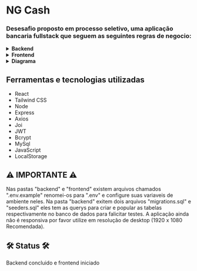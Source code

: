 <h1>NG Cash</h1>

<h3>Desesafio proposto em processo seletivo, uma aplicação bancaria fullstack que seguem as seguintes regras de negocio:</h3>

<details>
 <summary><strong>Backend</strong></summary><br />
  <li><strong>Qualquer pessoa deverá poder ser um usuario da aplicação. Para isso, basta realizar o cadastro informando username e password.</strong></li>
    <br />
  <li><strong>Deve-se garantir que cada username seja único e composto por, pelo menos, 3 caracteres.</strong></li>
    <br />
  <li><strong>Deve-se garantir que a password seja composta por pelo menos 8 caracteres, um número e uma letra maiúscula. Lembre-se que ela deverá ser hashada ao ser armazenada no banco.</strong></li>
    <br />
  <li><strong>Durante o processo de cadastro de um novo usuário, sua respectiva conta deverá ser criada automaticamente na tabela Accounts com um balance de R$ 100,00. É importante ressaltar que caso ocorra algum problema e o usuário não seja criado,  a tabela Accounts não deverá ser afetada.</strong></li>
    <br />
  <li><strong>Todo usuário deverá conseguir logar na aplicação informando username e password. Caso o login seja bem-sucedido, um token JWT (com 24h de validade) deverá ser fornecido.</strong></li>
    <br />
  <li><strong>Todo usuário logado (ou seja, que apresente um token válido) deverá ser capaz de visualizar seu próprio balance atual. Um usuário A não pode visualizar o balance de um usuário B, por exemplo.</strong></li>
    <br />
  <li><strong>Todo usuário logado (ou seja, que apresente um token válido) deverá ser capaz de realizar um cash-out informando o username do usuário que sofrerá o cash-in), caso apresente balance suficiente para isso. Atente-se ao fato de que um usuário não deverá ter a possibilidade de realizar uma transferência para si mesmo.</strong></li>
    <br />
  <li><strong>Toda nova transação bem-sucedida deverá ser registrada na tabela Transactions. Em casos de falhas transacionais, a tabela Transactions não deverá ser afetada.</strong></li>
    <br />
  <li><strong>Todo usuário logado (ou seja, que apresente um token válido) deverá ser capaz de visualizar as transações financeiras (cash-out e cash-in) que participou. Caso o usuário não tenha participado de uma determinada transação, ele nunca poderá ter acesso à ela.</strong></li>
    <br />
  <li><strong>Todo usuário logado (ou seja, que apresente um token válido) deverá ser capaz de filtrar as transações financeiras que participou por:</strong>
    <br />
    <h5><strong>Data de realização da transação e/ou</strong></h5>
    <h5><strong>Transações de cash-out</strong></h5>
    <h5><strong>Transações de cash-in</strong></h5>
</details>

<details>
 <summary><strong>Frontend</strong></summary><br />
  <li><strong>Página para realizar o cadastro na NG informando username e password.</strong></li>
    <br />
  <li><strong>Página para realizar o login informando username e password.</strong></li>
    <br />
  <li><strong>Com o usuário logado, a página principal deve apresentar:</strong></li>
    <br />
    <ul>
      <li><h5><strong>balance atual do usuário</strong></h5></li>
      <li><h5><strong></strong>Seção voltada à realização de transferências para outros usuários NG a partir do username de quem sofrerá o cash-in</h5></li>
      <li><h5><strong>Tabela com os detalhes de todas as transações que o usuário participou</strong></h5></li>
      <li><h5><strong>Mecanismo para filtrar a tabela por data de transação e/ou transações do tipo cash-in/cash-out</strong></h5></li>
      <li><h5><strong>Botão para realizar o log-out.</strong></h5></li>
    </ul>
    
</details>

<details>
 <summary><strong>Diagrama</strong></summary><br />
  <img src="https://ngcash.notion.site/image/https%3A%2F%2Fs3-us-west-2.amazonaws.com%2Fsecure.notion-static.com%2F65a8d6ca-b491-4d27-a26e-2d4bcdaed34a%2Fdigram.png?id=431ddb96-828d-4bd5-b4a7-a8814683b66d&table=block&spaceId=6f9b2303-1422-45c0-a306-a5a53110fd01&width=1820&userId=&cache=v2" alt="diagrama aplicação" />
</details>

<h2>Ferramentas e tecnologias utilizadas</h2>
<ul>
  <li>React</li>
  <li>Tailwind CSS</li>
  <li>Node</li>
  <li>Express</li>
  <li>Axios</li>
  <li>Joi</li>
  <li>JWT</li>
  <li>Bcrypt</li>
  <li>MySql</li>
  <li>JavaScript</li>
  <li>LocalStorage</li>
</ul>

<h2>⚠️ IMPORTANTE ⚠️</h2>
<p>Nas pastas "backend" e "frontend" existem arquivos chamados ".env.example" renomei-os para ".env" e configure suas variaveis de ambiente neles. Na pasta "backend" exitem dois arquivos "migrations.sql" e "seeders.sql" eles tem as querys para criar e popular as tabelas respectivamente no banco de dados para falicitar testes. A aplicação ainda não é responsiva por favor utilize em resolução de desktop (1920 x 1080 Recomendada).</p>

<h2>🛠 Status 🛠</h2>
<p>Backend concluido e frontend iniciado</p>